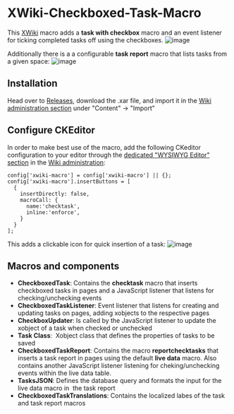 # XWiki-Checkboxed-Task-Macro
This [XWiki](https://github.com/xwiki/xwiki-platform) macro adds a **task with checkbox** macro and an event listener for ticking completed tasks off using the checkboxes.
![image](https://user-images.githubusercontent.com/8625511/211163903-8485e072-d8d3-4f5b-bb49-bef97553abad.png)

Additionally there is a a configurable **task report** macro that lists tasks from a given space:
![image](https://user-images.githubusercontent.com/8625511/211163840-a866e732-b274-4a72-9971-7e472ac22e44.png)


## Installation
Head over to [Releases](https://github.com/jmiba/XWiki-Checkboxed-Task-Macro/releases), download the .xar file, and import it in the [Wiki administration section](https://extensions.xwiki.org/xwiki/bin/view/Extension/Administration%20Application) under "Content" -> "Import"

## Configure CKEditor

In order to make best use of the macro, add the following CKeditor configuration to your editor through the [dedicated "WYSIWYG Editor" section](https://extensions.xwiki.org/xwiki/bin/view/Extension/CKEditor%20Integration/#HAdministrationSection) in the [Wiki administration](https://extensions.xwiki.org/xwiki/bin/view/Extension/Administration%20Application):


```
config['xwiki-macro'] = config['xwiki-macro'] || {};
config['xwiki-macro'].insertButtons = [
  {
    insertDirectly: false,
    macroCall: {
      name:'checktask',
      inline:'enforce',
    }
  }
];
```
This adds a clickable icon for quick insertion of a task:
![image](https://user-images.githubusercontent.com/8625511/211164104-d8602302-7c45-4229-bbab-bd2fb268b07c.png)

## Macros and components 

* **CheckboxedTask**: Contains the **checktask** macro that inserts checkboxed tasks in pages and a JavaScript listener that listens for checking/unchecking events
* **CheckboxedTaskListener**: Event listener that listens for creating and updating tasks on pages, adding xobjects to the respective pages
* **CheckboxUpdater**: Is called by the JavaScript listener to update the xobject of a task when checked or unchecked
* **Task Class**:  Xobject class that defines the properties of tasks to be saved 
* **CheckboxedTaskReport**: Contains the macro **reportchecktasks** that inserts a task report in pages using the default **live data** macro. Also contains another JavaScript listener listening for cheking/unchecking events within the live data table.
* **TasksJSON**: Defines the database query and formats the input for the live data macro in  the task report
* **CheckboxedTaskTranslations**: Contains the localized labes of the task and task report macros
